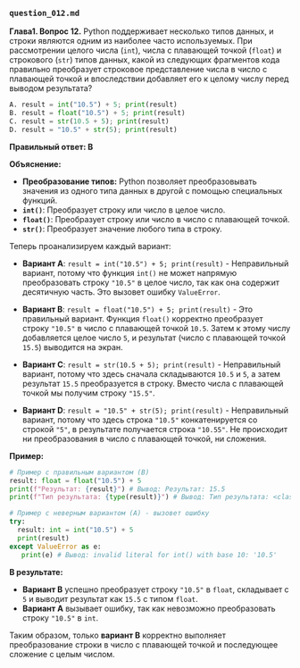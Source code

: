 ### `question_012.md`

**Глава1. Вопрос 12.** Python поддерживает несколько типов данных, и строки являются одним из наиболее часто используемых. При рассмотрении целого числа (`int`), числа с плавающей точкой (`float`) и строкового (`str`) типов данных, какой из следующих фрагментов кода правильно преобразует строковое представление числа в число с плавающей точкой и впоследствии добавляет его к целому числу перед выводом результата?

```python
A. result = int("10.5") + 5; print(result)
B. result = float("10.5") + 5; print(result)
C. result = str(10.5 + 5); print(result)
D. result = "10.5" + str(5); print(result)
```

**Правильный ответ: B**

**Объяснение:**

*   **Преобразование типов:** Python позволяет преобразовывать значения из одного типа данных в другой с помощью специальных функций.
*   **`int()`**: Преобразует строку или число в целое число.
*   **`float()`**: Преобразует строку или число в число с плавающей точкой.
*   **`str()`**: Преобразует значение любого типа в строку.
    
Теперь проанализируем каждый вариант:

*   **Вариант A**: `result = int("10.5") + 5; print(result)` -  Неправильный вариант, потому что функция `int()` не может напрямую преобразовать строку `"10.5"` в целое число, так как она содержит десятичную часть. Это вызовет ошибку `ValueError`.
    
*   **Вариант B**: `result = float("10.5") + 5; print(result)` - Это правильный вариант. Функция `float()` корректно преобразует строку `"10.5"` в число с плавающей точкой `10.5`. Затем к этому числу добавляется целое число `5`, и результат (число с плавающей точкой `15.5`) выводится на экран.
    
*   **Вариант C**: `result = str(10.5 + 5); print(result)` - Неправильный вариант, потому что здесь сначала складываются `10.5` и `5`, а затем результат `15.5` преобразуется в строку. Вместо числа с плавающей точкой мы получим строку `"15.5"`.
    
*   **Вариант D**: `result = "10.5" + str(5); print(result)` - Неправильный вариант, потому что здесь строка `"10.5"` конкатенируется со строкой `"5"`,  в результате получается строка `"10.55"`. Не происходит ни преобразования в число с плавающей точкой, ни сложения.

**Пример:**

```python
# Пример с правильным вариантом (B)
result: float = float("10.5") + 5
print(f"Результат: {result}") # Вывод: Результат: 15.5
print(f"Тип результата: {type(result)}") # Вывод: Тип результата: <class 'float'>

# Пример с неверным вариантом (A) - вызовет ошибку
try:
  result: int = int("10.5") + 5
  print(result)
except ValueError as e:
   print(e) # Вывод: invalid literal for int() with base 10: '10.5'
```

**В результате:**

*   **Вариант B** успешно преобразует строку `"10.5"` в `float`, складывает с `5` и выводит результат как `15.5` с типом `float`.
*   **Вариант A** вызывает ошибку, так как невозможно преобразовать строку `"10.5"` в `int`.

Таким образом, только **вариант B** корректно выполняет преобразование строки в число с плавающей точкой и последующее сложение с целым числом.
